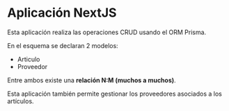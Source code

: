 # Aplicación NextJS

Esta aplicación realiza las operaciones CRUD usando el ORM Prisma.

En el esquema se declaran 2 modelos:

- Articulo
- Proveedor

Entre ambos existe una **relación N:M (muchos a muchos)**.

Esta aplicación también permite gestionar los proveedores asociados a los artículos.


